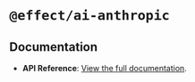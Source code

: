 # `@effect/ai-anthropic`

## Documentation

- **API Reference**: [View the full documentation](https://effect-ts.github.io/effect/docs/ai/ai-anthropic).
